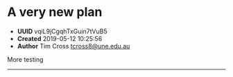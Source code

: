 
# A very new plan

- **UUID** vqiL9jCgqhTxGuin7tVuB5 
- **Created** 2019-05-12 10:25:56 
- **Author** Tim Cross <tcross8@une.edu.au> 

More testing

-------

